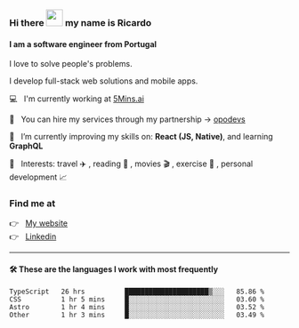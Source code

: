 ### Hi there <img src="https://raw.githubusercontent.com/iampavangandhi/iampavangandhi/master/gifs/Hi.gif" width="30"> my name is Ricardo
#### I am a software engineer from Portugal
I love to solve people's problems.

I develop full-stack web solutions and mobile apps.

💻  &nbsp; I'm currently working at <a href="https://5mins.ai/">5Mins.ai</a>

💼  &nbsp; You can hire my services through my partnership -> <a href="https://github.com/opodevs">opodevs</a>

🌱 &nbsp; I’m currently improving my skills on: **React (JS, Native)**, and learning **GraphQL**

💙 &nbsp; Interests: travel ✈️ , reading 📖 , movies 🎬 , exercise 🏃 , personal development 📈

### Find me at

<p align="left">
  👉  &nbsp;
  <a href="https://ricardopbarbosa.com" target="_blank">
    My website
  </a>
  <br/>
  👉 &nbsp;
  <a href="https://www.linkedin.com/in/ricardopbarbosa" target="_blank">
    Linkedin
  </a>
</p>

<hr />

#### 🛠 These are the languages I work with most frequently
<!--START_SECTION:waka-->

```text
TypeScript   26 hrs          █████████████████████▒░░░   85.86 %
CSS          1 hr 5 mins     █░░░░░░░░░░░░░░░░░░░░░░░░   03.60 %
Astro        1 hr 4 mins     █░░░░░░░░░░░░░░░░░░░░░░░░   03.52 %
Other        1 hr 3 mins     █░░░░░░░░░░░░░░░░░░░░░░░░   03.49 %
```

<!--END_SECTION:waka-->
